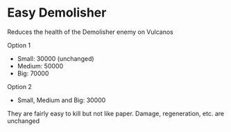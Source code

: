 # Easy Demolisher

Reduces the health of the Demolisher enemy on Vulcanos

Option 1

- Small: 30000 (unchanged)
- Medium: 50000
- Big: 70000

Option 2

- Small, Medium and Big: 30000

They are fairly easy to kill but not like paper. Damage, regeneration, etc. are unchanged
